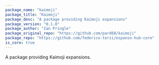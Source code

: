 ```yaml
---
package_name: "kaimoji"
package_title: "Kaimoji"
package_desc: "A package providing Kaimoji expansions"
package_version: "0.1.0"
package_author: "Ian Pringle"
package_original_repo: "https://github.com/pard68/kaimoji"
package_repo: "https://github.com/federico-terzi/espanso-hub-core"
is_core: true
---
```

A package providing Kaimoji expansions.
